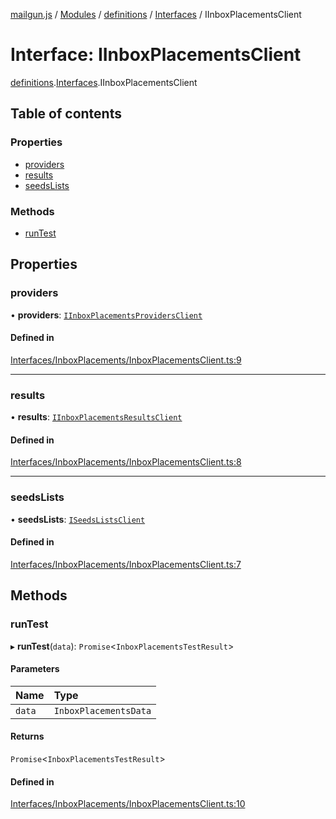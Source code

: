 [mailgun.js](../README.md) / [Modules](../modules.md) / [definitions](../modules/definitions.md) / [Interfaces](../modules/definitions.Interfaces.md) / IInboxPlacementsClient

# Interface: IInboxPlacementsClient

[definitions](../modules/definitions.md).[Interfaces](../modules/definitions.Interfaces.md).IInboxPlacementsClient

## Table of contents

### Properties

- [providers](definitions.Interfaces.IInboxPlacementsClient.md#providers)
- [results](definitions.Interfaces.IInboxPlacementsClient.md#results)
- [seedsLists](definitions.Interfaces.IInboxPlacementsClient.md#seedslists)

### Methods

- [runTest](definitions.Interfaces.IInboxPlacementsClient.md#runtest)

## Properties

### providers

• **providers**: [`IInboxPlacementsProvidersClient`](definitions.Interfaces.IInboxPlacementsProvidersClient.md)

#### Defined in

[Interfaces/InboxPlacements/InboxPlacementsClient.ts:9](https://github.com/mailgun/mailgun.js/blob/703cf80/lib/Interfaces/InboxPlacements/InboxPlacementsClient.ts#L9)

___

### results

• **results**: [`IInboxPlacementsResultsClient`](definitions.Interfaces.IInboxPlacementsResultsClient.md)

#### Defined in

[Interfaces/InboxPlacements/InboxPlacementsClient.ts:8](https://github.com/mailgun/mailgun.js/blob/703cf80/lib/Interfaces/InboxPlacements/InboxPlacementsClient.ts#L8)

___

### seedsLists

• **seedsLists**: [`ISeedsListsClient`](definitions.Interfaces.ISeedsListsClient.md)

#### Defined in

[Interfaces/InboxPlacements/InboxPlacementsClient.ts:7](https://github.com/mailgun/mailgun.js/blob/703cf80/lib/Interfaces/InboxPlacements/InboxPlacementsClient.ts#L7)

## Methods

### runTest

▸ **runTest**(`data`): `Promise`\<`InboxPlacementsTestResult`\>

#### Parameters

| Name | Type |
| :------ | :------ |
| `data` | `InboxPlacementsData` |

#### Returns

`Promise`\<`InboxPlacementsTestResult`\>

#### Defined in

[Interfaces/InboxPlacements/InboxPlacementsClient.ts:10](https://github.com/mailgun/mailgun.js/blob/703cf80/lib/Interfaces/InboxPlacements/InboxPlacementsClient.ts#L10)
